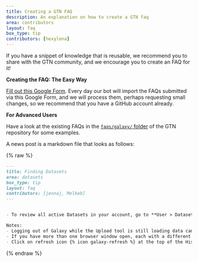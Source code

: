```yaml
---
title: Creating a GTN FAQ
description: An explanation on how to create a GTN faq
area: contributors
layout: faq
box_type: tip
contributors: [hexylena]
---
```


If you have a snippet of knowledge that is reusable, we recommend you to share with the GTN community, and we encourage you to create an FAQ for it!

**Creating the FAQ: The Easy Way**

[Fill out this Google Form](https://forms.gle/2JVMfd1AgtenZPvv9). Every day our bot will import the FAQs submitted via this Google Form, and we will process them, perhaps requesting small changes, so we recommend that you have a GitHub account already.

**For Advanced Users**

Have a look at the existing FAQs in the [`faqs/galaxy/` folder](https://github.com/galaxyproject/training-material/tree/main/faqs/galaxy) of the GTN repository for some examples.

A news post is a markdown file that looks as follows:

{% raw %}
```markdown
---
title: Finding Datasets
area: datasets
box_type: tip
layout: faq
contributors: [jennaj, Melkeb]
---


- To review all active Datasets in your account, go to **User > Datasets**.

Notes:
- Logging out of Galaxy while the Upload tool is still loading data can cause uploads to abort. This is most likely to occur when a dataset is loaded by browsing local files.
- If you have more than one browser window open, each with a different Galaxy History loaded, the Upload tool will load data into the most recently used history.
- Click on refresh icon {% icon galaxy-refresh %} at the top of the History panel to display the current active History with the datasets.
```
{% endraw %}
